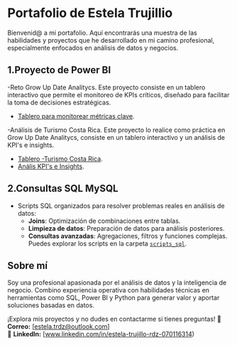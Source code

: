 # Portafolio de Estela Trujillio

Bienvenid@ a mi portafolio. Aquí encontrarás una muestra de las habilidades y proyectos que he desarrollado en mi camino profesional, especialmente enfocados en análisis de datos y negocios.

## 1.Proyecto de Power BI
-Reto Grow Up Date Analitycs. Este proyecto consiste en un tablero interactivo que permite el monitoreo de KPIs críticos, diseñado para facilitar la toma de decisiones estratégicas.
- [Tablero para monitorear métricas clave](https://github.com/estelatrdz/estelatr/blob/main/Reto%20Grow%20UP.pbix).
 
-Análisis de Turismo Costa Rica. Este proyecto lo realice como práctica en Grow Up Date Analitycs, consiste en un tablero interactivo y un análisis de KPI's e insights.
- [Tablero -Turismo Costa Rica](https://github.com/estelatrdz/estelatr/blob/main/Turismo%20Costa%20Rica.pbix).
- [Anális KPI's e Insights](https://github.com/estelatrdz/estelatr/blob/main/Analisis%20KPI%20Insights).

## 2.Consultas SQL MySQL
- Scripts SQL organizados para resolver problemas reales en análisis de datos:
  - **Joins**: Optimización de combinaciones entre tablas.
  - **Limpieza de datos**: Preparación de datos para análisis posteriores.
  - **Consultas avanzadas**: Agregaciones, filtros y funciones complejas.
Puedes explorar los scripts en la carpeta [`scripts_sql`](https://github.com/estelatrdz/estelatr/tree/main/Scripts%20MySQL).

## **Sobre mí**
Soy una profesional apasionada por el análisis de datos y la inteligencia de negocio. Combino experiencia operativa con habilidades técnicas en herramientas como SQL, Power BI y Python para generar valor y aportar soluciones basadas en datos.


¡Explora mis proyectos y no dudes en contactarme si tienes preguntas!
📧 **Correo:** [estela.trdz@outlook.com]  
🔗 **LinkedIn:** [www.linkedin.com/in/estela-trujillo-rdz-070116314)

